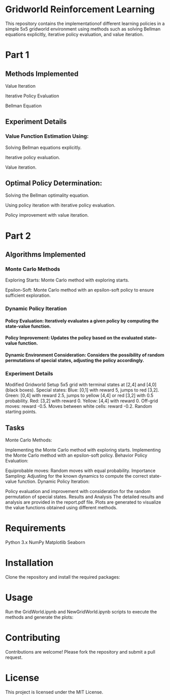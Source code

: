 # Gridworld Reinforcement Learning
This repository contains the implementationof different learning policies in a simple 5x5 gridworld environment using methods such as solving Bellman equations explicitly, iterative policy evaluation, and value iteration.
# Part 1

## Methods Implemented
Value Iteration

Iterative Policy Evaluation

Bellman Equation 

## Experiment Details

### Value Function Estimation Using:

Solving Bellman equations explicitly.

Iterative policy evaluation.

Value iteration.

## Optimal Policy Determination:

Solving the Bellman optimality equation.

Using policy iteration with iterative policy evaluation.

Policy improvement with value iteration.

# Part 2
## Algorithms Implemented
### Monte Carlo Methods
Exploring Starts: Monte Carlo method with exploring starts.

Epsilon-Soft: Monte Carlo method with an epsilon-soft policy to ensure sufficient exploration.
### Dynamic Policy Iteration
#### Policy Evaluation: Iteratively evaluates a given policy by computing the state-value function.
####  Policy Improvement: Updates the policy based on the evaluated state-value function.
#### Dynamic Environment Consideration: Considers the possibility of random permutations of special states, adjusting the policy accordingly.
### Experiment Details
Modified Gridworld Setup
5x5 grid with terminal states at [2,4] and [4,0] (black boxes).
Special states:
Blue: [0,1] with reward 5, jumps to red [3,2].
Green: [0,4] with reward 2.5, jumps to yellow [4,4] or red [3,2] with 0.5 probability.
Red: [3,2] with reward 0.
Yellow: [4,4] with reward 0.
Off-grid moves: reward -0.5.
Moves between white cells: reward -0.2.
Random starting points.
## Tasks
Monte Carlo Methods:

Implementing the Monte Carlo method with exploring starts.
Implementing the Monte Carlo method with an epsilon-soft policy.
Behavior Policy Evaluation:

Equiprobable moves: Random moves with equal probability.
Importance Sampling: Adjusting for the known dynamics to compute the correct state-value function.
Dynamic Policy Iteration:

Policy evaluation and improvement with consideration for the random permutation of special states.
Results and Analysis
The detailed results and analysis are provided in the report.pdf file.
Plots are generated to visualize the value functions obtained using different methods.

# Requirements
Python 3.x
NumPy
Matplotlib
Seaborn

# Installation
Clone the repository and install the required packages:

# Usage
Run the GridWorld.ipynb and NewGridWorld.ipynb scripts to execute the methods and generate the plots:

# Contributing
Contributions are welcome! Please fork the repository and submit a pull request.

# License
This project is licensed under the MIT License.
